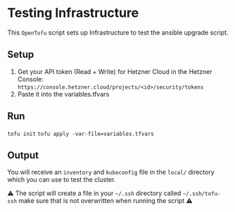 # Testing Infrastructure

This `OpenTofu` script sets up Infrastructure to test the ansible upgrade script.

## Setup
1. Get your API token (Read + Write) for Hetzner Cloud in the Hetzner Console:
    `https://console.hetzner.cloud/projects/<id>/security/tokens`
2. Paste it into the variables.tfvars

## Run
`tofu init`
`tofu apply -var-file=variables.tfvars`

## Output
You will receive an `inventory` and `kubeconfig` file in the `local/` directory which you can use to test the cluster.

⚠ The script will create a file in your `~/.ssh` directory called `~/.ssh/tofu-ssh` make sure that is not overwritten when running the script ⚠
